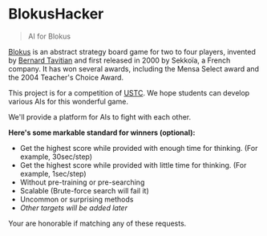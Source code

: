 # BlokusHacker

> AI for Blokus

[Blokus](http://www.mattelgames.com/en-us/blokus/index.html) is an abstract strategy board game for two to four players, invented by [Bernard Tavitian](https://en.wikipedia.org/wiki/Blokus#cite_note-2) and first released in 2000 by Sekkoïa, a French company. It has won several awards, including the Mensa Select award and the 2004 Teacher's Choice Award. 

This project is for a competition of [USTC](ustc.edu). We hope students can develop various AIs for this wonderful game.

We'll provide a platform for AIs to fight with each other.


**Here's some markable standard for winners (optional):**

* Get the highest score while provided with enough time for thinking. (For example, 30sec/step)
* Get the highest score while provided with little time for thinking. (For example, 1sec/step)
* Without pre-training or pre-searching
* Scalable (Brute-force search will fail it)
* Uncommon or surprising methods
* *Other targets will be added later*


Your are honorable if matching any of these requests.
